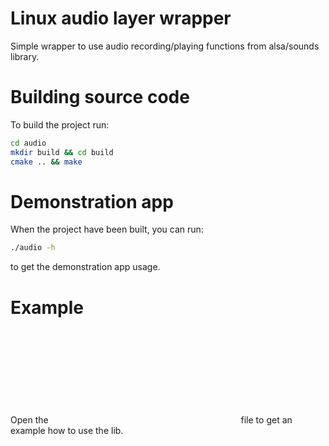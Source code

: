# Linux audio layer wrapper

Simple wrapper to use audio recording/playing functions from alsa/sounds library.

# Building source code

To build the project run:
```bash
cd audio
mkdir build && cd build
cmake .. && make
```

# Demonstration app

When the project have been built, you can run:
```bash
./audio -h
```
to get the demonstration app usage.

# Example
Open the ![main.cpp](cpp:src/main.cpp) file to get an example how to use the lib.
